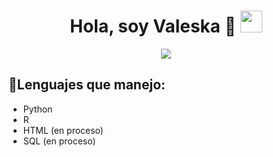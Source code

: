 <h1 align="center">Hola, soy Valeska 🫡 <img src="https://media.giphy.com/media/hvRJCLFzcasrR4ia7z/giphy.gif" width="35"></h1>

<p align="center">
  <a href="https://github.com/DenverCoder1/readme-typing-svg">
    <img src="https://readme-typing-svg.herokuapp.com?font=Fira+Code&color=%6911b7&size=24&center=true&vCenter=true&width=800&height=60&lines=Estudiante+de+Estadistica+Informatica;Finanzas;Miembro+del+CIMA">
  </a>
</p>


## 👾Lenguajes que manejo:

-  Python
-  R
-  HTML (en proceso)
-  SQL  (en proceso)



